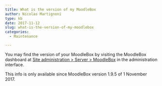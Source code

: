 ```yaml
---
title: What is the version of my MoodleBox
author: Nicolas Martignoni
type: kb
date: 2017-11-12
slug: what-is-the-version-of-my-moodlebox
categories:
  - Maintenance

---
```

You may find the version of your MoodleBox by visiting the MoodleBox dashboard at [Site administration > Server > MoodleBox][1] in the administration interface.

This info is only available since MoodleBox version 1.9.5 of 1 November 2017.

 [1]: http://moodlebox.home/admin/tool/moodlebox/index.php
